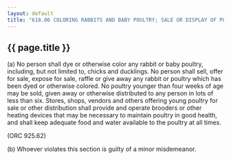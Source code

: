 ---
layout: default 
title: "618.06 COLORING RABBITS AND BABY POULTRY; SALE OR DISPLAY OF POULTRY."---

{{ page.title }}
----------------

​(a) No person shall dye or otherwise color any rabbit or baby poultry,
including, but not limited to, chicks and ducklings. No person shall
sell, offer for sale, expose for sale, raffle or give away any rabbit or
poultry which has been dyed or otherwise colored. No poultry younger
than four weeks of age may be sold, given away or otherwise distributed
to any person in lots of less than six. Stores, shops, vendors and
others offering young poultry for sale or other distribution shall
provide and operate brooders or other heating devices that may be
necessary to maintain poultry in good health, and shall keep adequate
food and water available to the poultry at all times.

(ORC 925.62)

​(b) Whoever violates this section is guilty of a minor misdemeanor.
